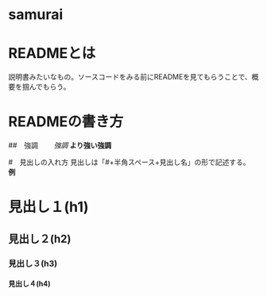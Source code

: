 # samurai

# READMEとは
説明書みたいなもの。ソースコードをみる前にREADMEを見てもらうことで、概要を掴んでもらう。

# READMEの書き方

##　強調　　
*強調* 
**より強い強調**

#　見出しの入れ方
見出しは「#+半角スペース+見出し名」の形で記述する。
**例**
# 見出し１(h1)
## 見出し２(h2)
### 見出し３(h3)
#### 見出し４(h4)